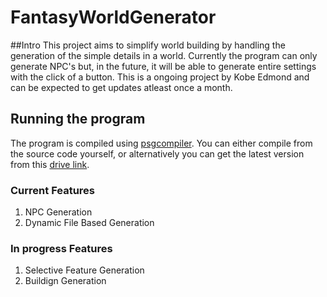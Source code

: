 # FantasyWorldGenerator
##Intro
This project aims to simplify world building by handling the generation of the simple details in a world. Currently the program can only generate NPC's but, in the future, it will be able to generate entire settings with the click of a button. This is a ongoing project by Kobe Edmond and can be expected to get updates atleast once a month.

## Running the program
The program is compiled using [psgcompiler](https://pypi.org/project/psgcompiler/). You can either compile from the source code yourself, or alternatively you can get the latest version from this [drive link](https://drive.google.com/file/d/1p5YE_RIYz1pnnxptLWZFDQUpeS81qLUC/view?usp=sharing).

### Current Features
1. NPC Generation
2. Dynamic File Based Generation

### In progress Features
1. Selective Feature Generation
2. Buildign Generation
